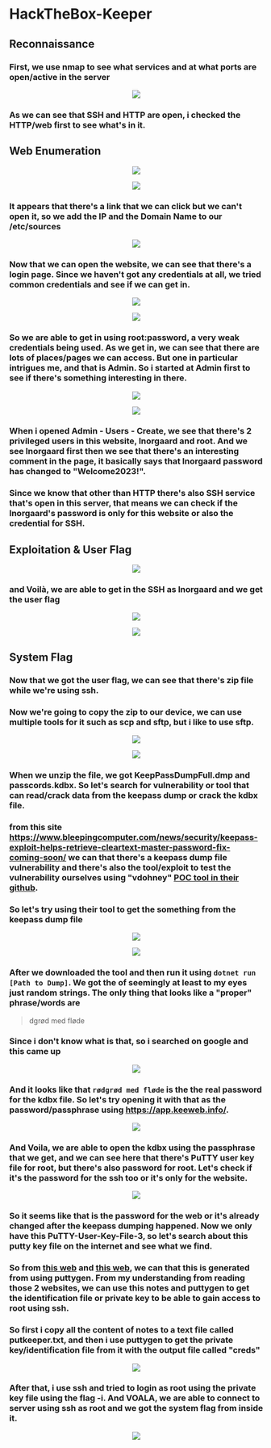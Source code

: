 # HackTheBox-Keeper
## Reconnaissance
### First, we use nmap to see what services and at what ports are open/active in the server

<p align="center"><img src="images/nmap.png"></p>

### As we can see that SSH and HTTP are open, i checked the HTTP/web first to see what's in it.

## Web Enumeration
<p align="center"><img src="images/web1.png"></p>
<p align="center"><img src="images/web2.png"></p>

### It appears that there's a link that we can click but we can't open it, so we add the IP and the Domain Name to our /etc/sources

<p align="center"><img src="images/etc_hosts.png"></p>

### Now that we can open the website, we can see that there's a login page. Since we haven't got any credentials at all, we tried common credentials and see if we can get in.

<p align="center"><img src="images/login.png"></p>
<p align="center"><img src="images/login_success.png"></p>

### So we are able to get in using root:password, a very weak credentials being used. As we get in, we can see that there are lots of places/pages we can access. But one in particular intrigues me, and that is Admin. So i started at Admin first to see if there's something interesting in there.

<p align="center"><img src="images/privileged_users.png"></p>
<p align="center"><img src="images/comment_in_lnorgaard.png"></p>

### When i opened Admin - Users - Create, we see that there's 2 privileged users in this website, lnorgaard and root. And we see lnorgaard first then  we see that there's an interesting comment in the page, it basically says that lnorgaard password has changed to "Welcome2023!".

### Since we know that other than HTTP there's also SSH service that's open in this server, that means we can check if the lnorgaard's password is only for this website or also the credential for SSH.

## Exploitation & User Flag
<p align="center"><img src="images/ssh_success.png"></p>

### and Voilà, we are able to get in the SSH as lnorgaard and we get the user flag

<p align="center"><img src="images/ssh_success.png"></p>
<p align="center"><img src="images/user_flag.png"></p>

## System Flag

### Now that we got the user flag, we can see that there's zip file while we're using ssh.

### Now we're going to copy the zip to our device, we can use multiple tools for it such as scp and sftp, but i like to use sftp.

<p align="center"><img src="images/sftp.png"></p>
<p align="center"><img src="images/unzip.png"></p>

### When we unzip the file, we got KeepPassDumpFull.dmp and passcords.kdbx. So let's search for vulnerability or tool that can read/crack data from the keepass dump or crack the kdbx file.

### from this site https://www.bleepingcomputer.com/news/security/keepass-exploit-helps-retrieve-cleartext-master-password-fix-coming-soon/ we can that there's a keepass dump file vulnerability and there's also the tool/exploit to test the vulnerability ourselves using "vdohney" [POC tool in their github](https://github.com/vdohney/keepass-password-dumper).

### So let's try using their tool to get the something from the keepass dump file

<p align="center"><img src="images/dotnet_run.png"></p>
<p align="center"><img src="images/dotnet_result.png"></p>

### After we downloaded the tool and then run it using `dotnet run [Path to Dump]`. We got the of seemingly at least to my eyes just random strings. The only thing that looks like a "proper" phrase/words are
> dgrød med fløde

### Since i don't know what is that, so i searched on google and this came up

<p align="center"><img src="images/food.png"></p>

### And it looks like that `rødgrød med fløde` is the the real password for the kdbx file. So let's try opening it with that as the password/passphrase using https://app.keeweb.info/. 

<p align="center"><img src="images/pass_correct.png"></p>

### And Voila, we are able to open the kdbx using the passphrase that we get, and we can see here that there's PuTTY user key file for root, but there's also password for root. Let's check if it's the password for the ssh too or it's only for the website.

<p align="center"><img src="images/root_pass_incorrect.png"></p>

### So it seems like that is the password for the web or it's already changed after the keepass dumping happened. Now we only have this PuTTY-User-Key-File-3, so let's search about this putty key file on the internet and see what we find.

### So from [this web](https://www.baeldung.com/linux/ssh-key-types-convert-ppk) and [this web](https://superuser.com/questions/1647896/putty-key-format-too-new-when-using-ppk-file-for-putty-ssh-key-authentication), we can that this is generated from using puttygen. From my understanding from reading those 2 websites, we can use this notes and puttygen to get the identification file or private key to be able to gain access to root using ssh.

### So first i copy all the content of notes to a text file called putkeeper.txt, and then i use puttygen to get the private key/identification file from it with the output file called "creds"

<p align="center"><img src="images/puttygen.png"></p>

### After that, i use ssh and tried to login as root using the private key file using the flag -i. And VOALA, we are able to connect to server using ssh as root and we got the system flag from inside it.

<p align="center"><img src="images/ssh_root.png"></p>